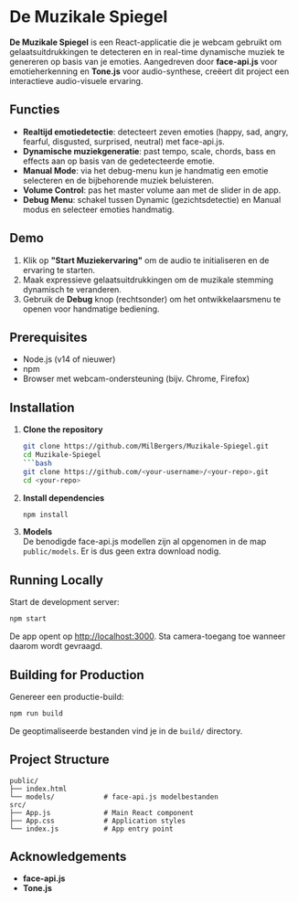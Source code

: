 # De Muzikale Spiegel

**De Muzikale Spiegel** is een React-applicatie die je webcam gebruikt om gelaatsuitdrukkingen te detecteren en in real-time dynamische muziek te genereren op basis van je emoties. Aangedreven door **face-api.js** voor emotieherkenning en **Tone.js** voor audio-synthese, creëert dit project een interactieve audio-visuele ervaring.

## Functies

- **Realtijd emotiedetectie**: detecteert zeven emoties (happy, sad, angry, fearful, disgusted, surprised, neutral) met face-api.js.
- **Dynamische muziekgeneratie**: past tempo, scale, chords, bass en effects aan op basis van de gedetecteerde emotie.
- **Manual Mode**: via het debug-menu kun je handmatig een emotie selecteren en de bijbehorende muziek beluisteren.
- **Volume Control**: pas het master volume aan met de slider in de app.
- **Debug Menu**: schakel tussen Dynamic (gezichtsdetectie) en Manual modus en selecteer emoties handmatig.

## Demo

1. Klik op **"Start Muziekervaring"** om de audio te initialiseren en de ervaring te starten.
2. Maak expressieve gelaatsuitdrukkingen om de muzikale stemming dynamisch te veranderen.
3. Gebruik de **Debug** knop (rechtsonder) om het ontwikkelaarsmenu te openen voor handmatige bediening.

## Prerequisites

- Node.js (v14 of nieuwer)
- npm
- Browser met webcam-ondersteuning (bijv. Chrome, Firefox)

## Installation

1. **Clone the repository**
   ```bash
   git clone https://github.com/MilBergers/Muzikale-Spiegel.git
   cd Muzikale-Spiegel
   ```bash
   git clone https://github.com/<your-username>/<your-repo>.git
   cd <your-repo>
   ```

2. **Install dependencies**  
   ```bash
   npm install
   ```

3. **Models**  
   De benodigde face-api.js modellen zijn al opgenomen in de map `public/models`. Er is dus geen extra download nodig.

## Running Locally

Start de development server:

```bash
npm start
```

De app opent op [http://localhost:3000](http://localhost:3000). Sta camera-toegang toe wanneer daarom wordt gevraagd.

## Building for Production

Genereer een productie-build:

```bash
npm run build
```

De geoptimaliseerde bestanden vind je in de `build/` directory.

## Project Structure

```
public/
├── index.html
└── models/            # face-api.js modelbestanden
src/
├── App.js             # Main React component
├── App.css            # Application styles
└── index.js           # App entry point
```

## Acknowledgements

- **face-api.js**
- **Tone.js**
